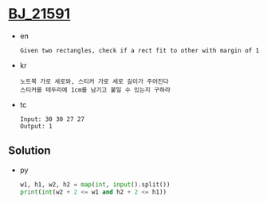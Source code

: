 # [BJ_21591](https://acmicpc.net/problem/21591)

* en

  ```en
  Given two rectangles, check if a rect fit to other with margin of 1
  ```

* kr

  ```kr
  노트북 가로 세로와, 스티커 가로 세로 길이가 주어진다
  스티커를 테두리에 1cm를 남기고 붙일 수 있는지 구하라
  ```

* tc

  ```tc
  Input: 30 30 27 27
  Output: 1
  ```

## Solution

* py

  ```py
  w1, h1, w2, h2 = map(int, input().split())
  print(int(w2 + 2 <= w1 and h2 + 2 <= h1))
  ```
